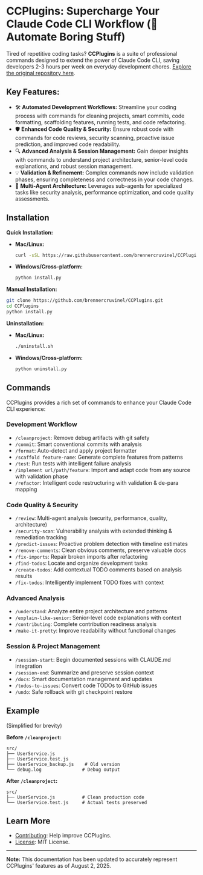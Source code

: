 # CCPlugins: Supercharge Your Claude Code CLI Workflow (🚀 Automate Boring Stuff)

Tired of repetitive coding tasks? **CCPlugins** is a suite of professional commands designed to extend the power of Claude Code CLI, saving developers 2-3 hours per week on everyday development chores.  [Explore the original repository here](https://github.com/brennercruvinel/CCPlugins).

## Key Features:

*   🛠️ **Automated Development Workflows:** Streamline your coding process with commands for cleaning projects, smart commits, code formatting, scaffolding features, running tests, and code refactoring.
*   🛡️ **Enhanced Code Quality & Security:**  Ensure robust code with commands for code reviews, security scanning, proactive issue prediction, and improved code readability.
*   🔍 **Advanced Analysis & Session Management:**  Gain deeper insights with commands to understand project architecture, senior-level code explanations, and robust session management.
*   💡 **Validation & Refinement:** Complex commands now include validation phases, ensuring completeness and correctness in your code changes.
*   🤖 **Multi-Agent Architecture:** Leverages sub-agents for specialized tasks like security analysis, performance optimization, and code quality assessments.

## Installation

**Quick Installation:**

*   **Mac/Linux:**
    ```bash
    curl -sSL https://raw.githubusercontent.com/brennercruvinel/CCPlugins/main/install.sh | bash
    ```

*   **Windows/Cross-platform:**
    ```bash
    python install.py
    ```

**Manual Installation:**
```bash
git clone https://github.com/brennercruvinel/CCPlugins.git
cd CCPlugins
python install.py
```

**Uninstallation:**
*   **Mac/Linux:**
    ```bash
    ./uninstall.sh
    ```
*   **Windows/Cross-platform:**
    ```bash
    python uninstall.py
    ```

## Commands

CCPlugins provides a rich set of commands to enhance your Claude Code CLI experience:

### Development Workflow

*   `/cleanproject`: Remove debug artifacts with git safety
*   `/commit`: Smart conventional commits with analysis
*   `/format`: Auto-detect and apply project formatter
*   `/scaffold feature-name`: Generate complete features from patterns
*   `/test`: Run tests with intelligent failure analysis
*   `/implement url/path/feature`: Import and adapt code from any source with validation phase
*   `/refactor`: Intelligent code restructuring with validation & de-para mapping

### Code Quality & Security

*   `/review`: Multi-agent analysis (security, performance, quality, architecture)
*   `/security-scan`: Vulnerability analysis with extended thinking & remediation tracking
*   `/predict-issues`: Proactive problem detection with timeline estimates
*   `/remove-comments`: Clean obvious comments, preserve valuable docs
*   `/fix-imports`: Repair broken imports after refactoring
*   `/find-todos`: Locate and organize development tasks
*   `/create-todos`: Add contextual TODO comments based on analysis results
*   `/fix-todos`: Intelligently implement TODO fixes with context

### Advanced Analysis

*   `/understand`: Analyze entire project architecture and patterns
*   `/explain-like-senior`: Senior-level code explanations with context
*   `/contributing`: Complete contribution readiness analysis
*   `/make-it-pretty`: Improve readability without functional changes

### Session & Project Management

*   `/session-start`: Begin documented sessions with CLAUDE.md integration
*   `/session-end`: Summarize and preserve session context
*   `/docs`: Smart documentation management and updates
*   `/todos-to-issues`: Convert code TODOs to GitHub issues
*   `/undo`: Safe rollback with git checkpoint restore

## Example
(Simplified for brevity)

**Before `/cleanproject`:**
```
src/
├── UserService.js
├── UserService.test.js
├── UserService_backup.js    # Old version
└── debug.log               # Debug output
```

**After `/cleanproject`:**
```
src/
├── UserService.js          # Clean production code
└── UserService.test.js     # Actual tests preserved
```

## Learn More

*   [Contributing](CONTRIBUTING.md): Help improve CCPlugins.
*   [License](LICENSE): MIT License.
---

**Note:** This documentation has been updated to accurately represent CCPlugins' features as of August 2, 2025.